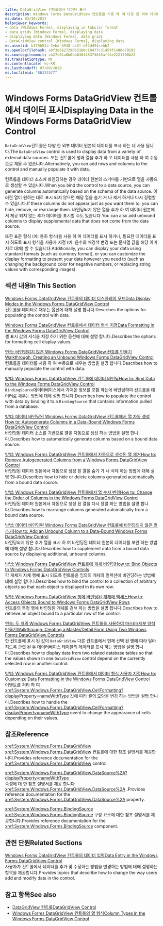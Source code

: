 ```yaml
---
title: DataGridView 컨트롤에서 데이터 표시
description: Windows Forms DataGridView 컨트롤을 사용 하 여 다양 한 외부 데이터 원본의 데이터를 표시 하는 방법에 대해 알아봅니다.
ms.date: 03/30/2017
helpviewer_keywords:
- data [Windows Forms], displaying in tabular format
- data grids [Windows Forms], displaying data
- displaying data [Windows Forms], data grids
- DataGridView control [Windows Forms], displaying data
ms.assetid: b170b52a-2ebd-4948-ac2f-e52d494cebb2
ms.openlocfilehash: a0f3e6627290521b8c10477c31459f1486e79162
ms.sourcegitcommit: cb27c01a8b0b4630148374638aff4e2221f90b22
ms.translationtype: MT
ms.contentlocale: ko-KR
ms.lasthandoff: 07/09/2020
ms.locfileid: "86174577"
---
```

# <a name="displaying-data-in-the-windows-forms-datagridview-control"></a><span data-ttu-id="21258-103">Windows Forms DataGridView 컨트롤에서 데이터 표시</span><span class="sxs-lookup"><span data-stu-id="21258-103">Displaying Data in the Windows Forms DataGridView Control</span></span>
<span data-ttu-id="21258-104">`DataGridView`컨트롤은 다양 한 외부 데이터 원본의 데이터를 표시 하는 데 사용 됩니다.</span><span class="sxs-lookup"><span data-stu-id="21258-104">The `DataGridView` control is used to display data from a variety of external data sources.</span></span> <span data-ttu-id="21258-105">또는 컨트롤에 행과 열을 추가 하 고 데이터를 사용 하 여 수동으로 채울 수 있습니다.</span><span class="sxs-lookup"><span data-stu-id="21258-105">Alternatively, you can add rows and columns to the control and manually populate it with data.</span></span>  
  
 <span data-ttu-id="21258-106">컨트롤을 데이터 소스에 바인딩하는 경우 데이터 원본의 스키마를 기반으로 열을 자동으로 생성할 수 있습니다.</span><span class="sxs-lookup"><span data-stu-id="21258-106">When you bind the control to a data source, you can generate columns automatically based on the schema of the data source.</span></span> <span data-ttu-id="21258-107">이러한 열이 원하는 대로 표시 되지 않으면 해당 열을 숨기 거 나 제거 하거나 다시 정렬할 수 있습니다.</span><span class="sxs-lookup"><span data-stu-id="21258-107">If these columns do not appear just as you want them to, you can hide, remove, or rearrange them.</span></span> <span data-ttu-id="21258-108">바인딩되지 않은 열을 추가 하 여 데이터 원본에서 제공 되지 않는 추가 데이터를 표시할 수도 있습니다.</span><span class="sxs-lookup"><span data-stu-id="21258-108">You can also add unbound columns to display supplemental data that does not come from the data source.</span></span>  
  
 <span data-ttu-id="21258-109">또한 표준 형식 (예: 통화 형식)을 사용 하 여 데이터를 표시 하거나, 필요한 데이터를 표시 하도록 표시 형식을 사용자 지정 (예: 음수의 배경색 변경 또는 문자열 값을 해당 이미지로 대체) 할 수 있습니다.</span><span class="sxs-lookup"><span data-stu-id="21258-109">Additionally, you can display your data using standard formats (such as currency format), or you can customize the display formatting to present your data however you need to (such as changing the background color for negative numbers, or replacing string values with corresponding images).</span></span>  
  
## <a name="in-this-section"></a><span data-ttu-id="21258-110">섹션 내용</span><span class="sxs-lookup"><span data-stu-id="21258-110">In This Section</span></span>  
 [<span data-ttu-id="21258-111">Windows Forms DataGridView 컨트롤의 데이터 디스플레이 모드</span><span class="sxs-lookup"><span data-stu-id="21258-111">Data Display Modes in the Windows Forms DataGridView Control</span></span>](data-display-modes-in-the-windows-forms-datagridview-control.md)  
 <span data-ttu-id="21258-112">컨트롤을 데이터로 채우는 옵션에 대해 설명 합니다.</span><span class="sxs-lookup"><span data-stu-id="21258-112">Describes the options for populating the control with data.</span></span>  
  
 [<span data-ttu-id="21258-113">Windows Forms DataGridView 컨트롤에서 데이터 형식 지정</span><span class="sxs-lookup"><span data-stu-id="21258-113">Data Formatting in the Windows Forms DataGridView Control</span></span>](data-formatting-in-the-windows-forms-datagridview-control.md)  
 <span data-ttu-id="21258-114">셀 표시 값의 서식을 지정 하기 위한 옵션에 대해 설명 합니다.</span><span class="sxs-lookup"><span data-stu-id="21258-114">Describes the options for formatting cell display values.</span></span>  
  
 [<span data-ttu-id="21258-115">연습: 바인딩되지 않은 Windows Forms DataGridView 컨트롤 만들기</span><span class="sxs-lookup"><span data-stu-id="21258-115">Walkthrough: Creating an Unbound Windows Forms DataGridView Control</span></span>](walkthrough-creating-an-unbound-windows-forms-datagridview-control.md)  
 <span data-ttu-id="21258-116">컨트롤을 데이터를 사용 하 여 수동으로 채우는 방법을 설명 합니다.</span><span class="sxs-lookup"><span data-stu-id="21258-116">Describes how to manually populate the control with data.</span></span>  
  
 [<span data-ttu-id="21258-117">방법: Windows Forms DataGridView 컨트롤에 데이터 바인딩</span><span class="sxs-lookup"><span data-stu-id="21258-117">How to: Bind Data to the Windows Forms DataGridView Control</span></span>](how-to-bind-data-to-the-windows-forms-datagridview-control.md)  
 <span data-ttu-id="21258-118">`BindingSource`데이터베이스에서 가져온 정보를 포함 하는에 바인딩하여 컨트롤을 데이터로 채우는 방법에 대해 설명 합니다.</span><span class="sxs-lookup"><span data-stu-id="21258-118">Describes how to populate the control with data by binding it to a `BindingSource` that contains information pulled from a database.</span></span>  
  
 [<span data-ttu-id="21258-119">방법: 데이터 바인딩된 Windows Forms DataGridView 컨트롤에서 열 자동 생성</span><span class="sxs-lookup"><span data-stu-id="21258-119">How to: Autogenerate Columns in a Data-Bound Windows Forms DataGridView Control</span></span>](autogenerate-columns-in-a-data-bound-wf-datagridview-control.md)  
 <span data-ttu-id="21258-120">바인딩된 데이터 소스를 기반으로 열을 자동으로 생성 하는 방법을 설명 합니다.</span><span class="sxs-lookup"><span data-stu-id="21258-120">Describes how to automatically generate columns based on a bound data source.</span></span>  
  
 [<span data-ttu-id="21258-121">방법: Windows Forms DataGridView 컨트롤에서 자동으로 생성된 열 제거</span><span class="sxs-lookup"><span data-stu-id="21258-121">How to: Remove Autogenerated Columns from a Windows Forms DataGridView Control</span></span>](remove-autogenerated-columns-from-a-wf-datagridview-control.md)  
 <span data-ttu-id="21258-122">바인딩된 데이터 원본에서 자동으로 생성 된 열을 숨기 거 나 삭제 하는 방법에 대해 설명 합니다.</span><span class="sxs-lookup"><span data-stu-id="21258-122">Describes how to hide or delete columns generated automatically from a bound data source.</span></span>  
  
 [<span data-ttu-id="21258-123">방법: Windows Forms DataGridView 컨트롤에서 열 순서 변경</span><span class="sxs-lookup"><span data-stu-id="21258-123">How to: Change the Order of Columns in the Windows Forms DataGridView Control</span></span>](how-to-change-the-order-of-columns-in-the-windows-forms-datagridview-control.md)  
 <span data-ttu-id="21258-124">바인딩된 데이터 원본에서 자동으로 생성 된 열을 다시 정렬 하는 방법을 설명 합니다.</span><span class="sxs-lookup"><span data-stu-id="21258-124">Describes how to rearrange columns generated automatically from a bound data source.</span></span>  
  
 [<span data-ttu-id="21258-125">방법: 데이터 바인딩된 Windows Forms DataGridView 컨트롤에 바인딩되지 않은 열 추가</span><span class="sxs-lookup"><span data-stu-id="21258-125">How to: Add an Unbound Column to a Data-Bound Windows Forms DataGridView Control</span></span>](unbound-column-to-a-data-bound-datagridview.md)  
 <span data-ttu-id="21258-126">바인딩되지 않은 추가 열을 표시 하 여 바인딩된 데이터 원본의 데이터를 보완 하는 방법에 대해 설명 합니다.</span><span class="sxs-lookup"><span data-stu-id="21258-126">Describes how to supplement data from a bound data source by displaying additional, unbound columns.</span></span>  
  
 [<span data-ttu-id="21258-127">방법: Windows Forms DataGridView 컨트롤에 개체 바인딩</span><span class="sxs-lookup"><span data-stu-id="21258-127">How to: Bind Objects to Windows Forms DataGridView Controls</span></span>](how-to-bind-objects-to-windows-forms-datagridview-controls.md)  
 <span data-ttu-id="21258-128">각 개체가 자체 행에 표시 되도록 컨트롤을 임의의 개체의 컬렉션에 바인딩하는 방법에 대해 설명 합니다.</span><span class="sxs-lookup"><span data-stu-id="21258-128">Describes how to bind the control to a collection of arbitrary objects so that each object is displayed in its own row.</span></span>  
  
 [<span data-ttu-id="21258-129">방법: Windows Forms DataGridView 행에 바인딩된 개체에 액세스</span><span class="sxs-lookup"><span data-stu-id="21258-129">How to: Access Objects Bound to Windows Forms DataGridView Rows</span></span>](how-to-access-objects-bound-to-windows-forms-datagridview-rows.md)  
 <span data-ttu-id="21258-130">컨트롤의 특정 행에 바인딩된 개체를 검색 하는 방법을 설명 합니다.</span><span class="sxs-lookup"><span data-stu-id="21258-130">Describes how to retrieve an object bound to a particular row of the control.</span></span>  
  
 [<span data-ttu-id="21258-131">연습: 두 개의 Windows Forms DataGridView 컨트롤을 사용하여 마스터/세부 양식 만들기</span><span class="sxs-lookup"><span data-stu-id="21258-131">Walkthrough: Creating a Master/Detail Form Using Two Windows Forms DataGridView Controls</span></span>](creating-a-master-detail-form-using-two-datagridviews.md)  
 <span data-ttu-id="21258-132">한 컨트롤에 표시 된 값이 `DataGridView` 다른 컨트롤에서 현재 선택 된 행에 따라 달라 지도록 관련 된 두 데이터베이스 테이블의 데이터를 표시 하는 방법을 설명 합니다.</span><span class="sxs-lookup"><span data-stu-id="21258-132">Describes how to display data from two related database tables so that the values shown in one `DataGridView` control depend on the currently selected row in another control.</span></span>  
  
 [<span data-ttu-id="21258-133">방법: Windows Forms DataGridView 컨트롤에서 데이터 형식 사용자 지정</span><span class="sxs-lookup"><span data-stu-id="21258-133">How to: Customize Data Formatting in the Windows Forms DataGridView Control</span></span>](how-to-customize-data-formatting-in-the-windows-forms-datagridview-control.md)  
 <span data-ttu-id="21258-134">이벤트를 처리 하 여 <xref:System.Windows.Forms.DataGridView.CellFormatting?displayProperty=nameWithType> 값에 따라 셀의 모양을 변경 하는 방법을 설명 합니다.</span><span class="sxs-lookup"><span data-stu-id="21258-134">Describes how to handle the <xref:System.Windows.Forms.DataGridView.CellFormatting?displayProperty=nameWithType> event to change the appearance of cells depending on their values.</span></span>  
  
## <a name="reference"></a><span data-ttu-id="21258-135">참조</span><span class="sxs-lookup"><span data-stu-id="21258-135">Reference</span></span>  
 <xref:System.Windows.Forms.DataGridView>  
 <span data-ttu-id="21258-136"><xref:System.Windows.Forms.DataGridView> 컨트롤에 대한 참조 설명서를 제공합니다.</span><span class="sxs-lookup"><span data-stu-id="21258-136">Provides reference documentation for the <xref:System.Windows.Forms.DataGridView> control.</span></span>  
  
 <xref:System.Windows.Forms.DataGridView.DataSource%2A?displayProperty=nameWithType>  
 <span data-ttu-id="21258-137">속성에 대 한 참조 설명서를 제공 합니다 <xref:System.Windows.Forms.DataGridView.DataSource%2A> .</span><span class="sxs-lookup"><span data-stu-id="21258-137">Provides reference documentation for the <xref:System.Windows.Forms.DataGridView.DataSource%2A> property.</span></span>  
  
 <xref:System.Windows.Forms.BindingSource>  
 <span data-ttu-id="21258-138"><xref:System.Windows.Forms.BindingSource> 구성 요소에 대한 참조 설명서를 제공합니다.</span><span class="sxs-lookup"><span data-stu-id="21258-138">Provides reference documentation for the <xref:System.Windows.Forms.BindingSource> component.</span></span>  
  
## <a name="related-sections"></a><span data-ttu-id="21258-139">관련 단원</span><span class="sxs-lookup"><span data-stu-id="21258-139">Related Sections</span></span>  
 [<span data-ttu-id="21258-140">Windows Forms DataGridView 컨트롤의 데이터 입력</span><span class="sxs-lookup"><span data-stu-id="21258-140">Data Entry in the Windows Forms DataGridView Control</span></span>](data-entry-in-the-windows-forms-datagridview-control.md)  
 <span data-ttu-id="21258-141">사용자가 컨트롤에서 데이터를 추가 및 수정하는 방법을 변경하는 방법에 대해 설명하는 항목을 제공합니다.</span><span class="sxs-lookup"><span data-stu-id="21258-141">Provides topics that describe how to change the way users add and modify data in the control.</span></span>  
  
## <a name="see-also"></a><span data-ttu-id="21258-142">참고 항목</span><span class="sxs-lookup"><span data-stu-id="21258-142">See also</span></span>

- [<span data-ttu-id="21258-143">DataGridView 컨트롤</span><span class="sxs-lookup"><span data-stu-id="21258-143">DataGridView Control</span></span>](datagridview-control-windows-forms.md)
- [<span data-ttu-id="21258-144">Windows Forms DataGridView 컨트롤의 열 형식</span><span class="sxs-lookup"><span data-stu-id="21258-144">Column Types in the Windows Forms DataGridView Control</span></span>](column-types-in-the-windows-forms-datagridview-control.md)

